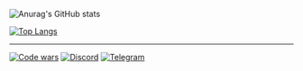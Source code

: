 

![Anurag's GitHub stats](https://github-readme-stats.vercel.app/api?username=uzarixx&show_icons=true&bg_color=000) <br/>

[![Top Langs](https://github-readme-stats.vercel.app/api/top-langs/?username=uzarixx&layout=compact&bg_color=000&text_color=85807f)](https://github.com/anuraghazra/github-readme-stats)

***

[![Code wars](https://www.codewars.com/users/uzarixx/badges/micro)](https://www.codewars.com/users/uzarixx)
[![Discord](https://img.icons8.com/color/24/discord--v2.png)](https://discord.com/users/474874705002758145/)
[![Telegram](https://img.icons8.com/color/24/telegram-app--v1.png)](https://t.me/uzarixx)
